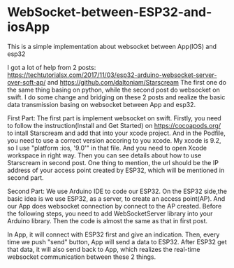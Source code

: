 # WebSocket-between-ESP32-and-iosApp
This is a simple implementation about websocket between App(IOS) and esp32

I got a lot of help from 2 posts:
https://techtutorialsx.com/2017/11/03/esp32-arduino-websocket-server-over-soft-ap/
and
https://github.com/daltoniam/Starscream
The first one do the same thing basing on python, while the second post do websocket on swift. I do some change and bridging on these 2 posts and realize the basic data transmission basing on websocket between App and esp32.

First Part:
The first part is implement websocket on swift.
Firstly, you need to follow the instruction(Install and Get Started) on 
https://cocoapods.org/
to intall Starscream and add that into your xcode project. And in the Podfile, you need to use a correct version accoring to you xcode. My xcode is 9.2, so I use "platform :ios, '9.0'" in that file. And you need to open Xcode workspace in right way.
Then you can see details about how to use Starscream in second post. One thing to mention, the url should be the IP address of your access point created by ESP32, which will be mentioned in second part.

Second Part:
We use Arduino IDE to code our ESP32. 
On the ESP32 side,the basic idea is we use ESP32, as a server, to create an access point(AP). And our App does websocket connection by connect to the AP created. Before the following steps, you need to add WebSocketServer library into your Arduino library. Then the code is almost the same as that in first post.

In App, it will connect with ESP32 first and give an indication. Then, every time we push "send" button, App will send a data to ESP32. After ESP32 get that data, it will also send back to App, which realizes the real-time websocket communication between these 2 things.
